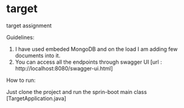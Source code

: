 # target
target assignment

Guidelines:
1. I have used embeded MongoDB and on the load I am adding few documents into it.
2. You can access all the endpoints through swagger UI [url : http://localhost:8080/swagger-ui.html]

How to run:

Just clone the project and run the sprin-boot main class [TargetApplication.java]
